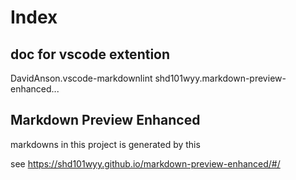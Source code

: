 # Index

## doc for vscode extention

DavidAnson.vscode-markdownlint
shd101wyy.markdown-preview-enhanced...

## Markdown Preview Enhanced

markdowns in this project is generated by this

see <https://shd101wyy.github.io/markdown-preview-enhanced/#/>